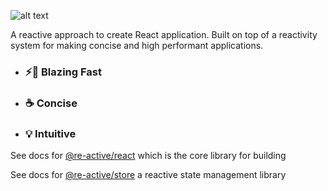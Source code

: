![alt text](https://github.com/kutlugsahin/re-active/tree/master/packages)

A reactive approach to create React application. Built on top of a reactivity system for making concise and high performant applications.

- ### ⚡🚀 Blazing Fast
- ### ☕ Concise
- ### 💡 Intuitive


See docs for [@re-active/react](https://github.com/kutlugsahin/re-active/tree/master/packages/react) which is the core library for building

See docs for [@re-active/store](https://github.com/kutlugsahin/re-active/tree/master/packages/store) a reactive state management library